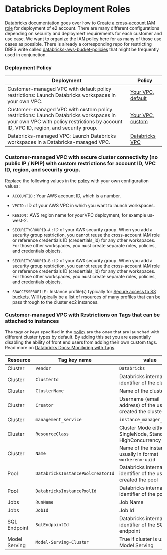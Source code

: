 # Databricks Deployment Roles

Databricks documentation goes over how to [Create a cross-account IAM role](https://docs.databricks.com/administration-guide/account-api/iam-role.html#language-Your%C2%A0VPC,%C2%A0custom) for deployment of e2 account. There are many different configurations depending on security and deployment requirements for each customer and use case. We want to organize the IAM policy here for as many of those use cases as possible. There is already a corresponding repo for restricting DBFS write called [databricks-aws-bucket-policies](https://github.com/databricks/databricks-aws-bucket-policies) that might be frequently used in conjunction.

### Deployment	Policy

| Deployment | Policy |
| ----------- | ----------- |
| Customer-managed VPC with default policy restrictions: Launch Databricks workspaces in your own VPC. | [Your VPC, default](e2-your-vpc-policy) |
| Customer-managed VPC with custom policy restrictions: Launch Databricks workspaces in your own VPC with policy restrictions by account ID, VPC ID, region, and security group. | [Your VPC, custom](e2-custom-vpc-policy) |
| Databricks-managed VPC: Launch Databricks workspaces in a Databricks-managed VPC.| 	[Databricks VPC](e2-databricks-vpc-policy) |

### Customer-managed VPC with secure cluster connectivity (no public IP / NPIP) with custom restrictions for account ID, VPC ID, region, and security group.

Replace the following values in the [policy](e2-custom-vpc-policy) with your own configuration values:

- `ACCOUNTID` : Your AWS account ID, which is a number.

- `VPCID` : ID of your AWS VPC in which you want to launch workspaces.

- `REGION` : AWS region name for your VPC deployment, for example us-west-2.

- `SECURITYGROUPID-A` : ID of your AWS security group. When you add a security group restriction, you cannot reuse the cross-account IAM role or reference credentials ID (credentials_id) for any other workspaces. For those other workspaces, you must create separate roles, policies, and credentials objects.

- `SECURITYGROUPID-B` : ID of your AWS security group. When you add a security group restriction, you cannot reuse the cross-account IAM role or reference credentials ID (credentials_id) for any other workspaces. For those other workspaces, you must create separate roles, policies, and credentials objects.

- `S3ACCESSPROFILE` : Instance profile(s) typically for [Secure access to S3 buckets](https://docs.databricks.com/administration-guide/cloud-configurations/aws/instance-profiles.html#secure-access-to-s3-buckets-using-instance-profiles). Will typically be a list of resources of many profiles that can be pass through to the cluster ec2 instances.

### Customer-managed VPC with Restrictions on Tags that can be attached to instances

The tags or keys specified in the [policy](e2-custom-vpc-disable-custom-tag-policy) are the ones that are launched with different cluster types by default. By adding this set you are essentially disabling the ability of front end users from adding their own custom tags. Read more on [Databricks Docs: Monitoring with Tags](https://docs.databricks.com/administration-guide/account-settings/usage-detail-tags-aws.html).

|Resource | Tag key name	 | value |
| ----------- | ----------- | ----------- |
|Cluster |`Vendor` |  `Databricks`|
|Cluster |`ClusterId` | Databricks internal identifier of the cluster|
|Cluster |`ClusterName` | Name of the cluster |
|Cluster |`Creator` | Username (email address) of the user who created the cluster|
|Cluster |`management_service` |  `instance_manager_service`|
|Cluster |`ResourceClass`| Cluster Mode either of SingleNode, Standard, or HighConcurrency|
|Cluster |`Name`|Name of the instance usually in format `workerenv-uuid`|
|Pool |`DatabricksInstancePoolCreatorId`| Databricks internal identifier of the user who created the pool|
|Pool |`DatabricksInstancePoolId` | Databricks internal identifier of the pool|
|Jobs |`RunName` | Job Name|
|Jobs |`JobId` | Job Id|
|SQL Endpoint|`SqlEndpointId` | Databricks internal identifier of the SQL endpoint|
|Model Serving|`Model-Serving-Cluster` | True if cluster is used for Model Serving|
